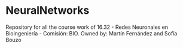 # NeuralNetworks
Repository for all the course work of 16.32 - Redes Neuronales en Bioingeniería - Comisión: BIO. Owned by: Martín Fernández and Sofía Bouzo
